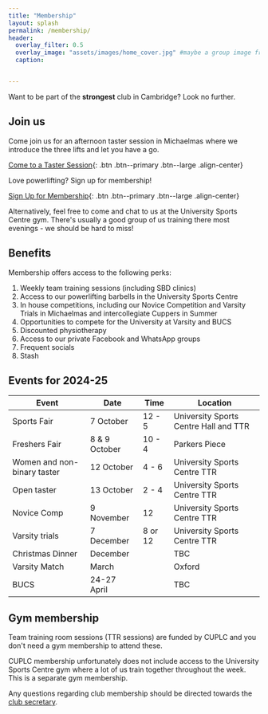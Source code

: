 ```yaml
---
title: "Membership"
layout: splash
permalink: /membership/
header:
  overlay_filter: 0.5
  overlay_image: "assets/images/home_cover.jpg" #maybe a group image from novice comp?
  caption:


---
```


Want to be part of the **strongest** club in Cambridge?  Look no further.

## Join us

Come join us for an afternoon taster session in Michaelmas where we introduce the three lifts and let you have a go.

[Come to a Taster Session](https://forms.gle/U1ArHoUtvYjfZnuB7){: .btn .btn--primary .btn--large .align-center}

Love powerlifting? Sign up for membership!

[Sign Up for Membership](https://forms.gle/ueaZEurL2PnjKn8B8){: .btn .btn--primary .btn--large .align-center}

Alternatively, feel free to come and chat to us at the University Sports Centre gym. There's usually a good group of us training there most evenings - we should be hard to miss! 


## Benefits

Membership offers access to the following perks:

1. Weekly team training sessions (including SBD clinics)
2. Access to our powerlifting barbells in the University Sports Centre
3. In house competitions, including our Novice Competition and Varsity Trials in Michaelmas and intercollegiate Cuppers in Summer
4. Opportunities to compete for the University at Varsity and BUCS
5. Discounted physiotherapy
6. Access to our private Facebook and WhatsApp groups
7. Frequent socials
8. Stash 


## Events for 2024-25

| Event                       | Date          | Time    | Location                              |
|-----------------------------|---------------|---------|---------------------------------------|
| Sports Fair                 | 7 October     | 12 - 5  | University Sports Centre Hall and TTR | 
| Freshers Fair               | 8 & 9 October | 10 - 4  | Parkers Piece                         |
| Women and non-binary taster | 12 October    | 4 - 6   | University Sports Centre TTR          |
| Open taster                 | 13 October    | 2 - 4   | University Sports Centre TTR          |
| Novice Comp                 | 9 November    | 12      | University Sports Centre TTR          |
| Varsity trials              | 7 December    | 8 or 12 | University Sports Centre TTR          |
| Christmas Dinner            | December      |         | TBC                                   |
| Varsity Match               | March         |         | Oxford                                |
| BUCS                        | 24-27 April   |         | TBC                                   |


## Gym membership

Team training room sessions (TTR sessions) are funded by CUPLC and you don't need a gym membership to attend these. 

CUPLC membership unfortunately does not include access to the University Sports Centre gym where a lot of us train together throughout the week. This is a separate gym membership.


Any questions regarding club membership should be directed towards the [club secretary](mailto:iw327@cam.ac.uk).
